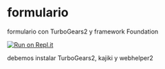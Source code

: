 # formulario
formulario con TurboGears2 y framework Foundation

[![Run on Repl.it](https://repl.it/badge/github/emmaRomero19/formulario)](https://repl.it/github/emmaRomero19/formulario)

debemos instalar TurboGears2, kajiki y webhelper2